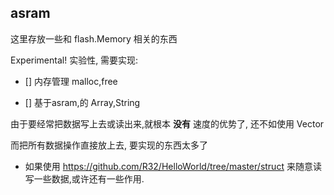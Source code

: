 asram
-------

这里存放一些和 flash.Memory 相关的东西

Experimental! 实验性, 需要实现:

 - [] 内存管理 malloc,free

 - [] 基于asram,的 Array,String

由于要经常把数据写上去或读出来,就根本 **没有** 速度的优势了, 还不如使用 Vector

而把所有数据操作直接放上去, 要实现的东西太多了


 * 如果使用 https://github.com/R32/HelloWorld/tree/master/struct 来随意读写一些数据,或许还有一些作用.